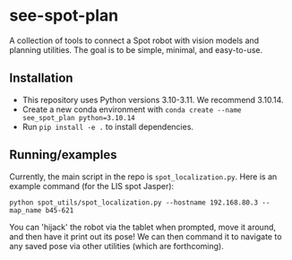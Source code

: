 # see-spot-plan
A collection of tools to connect a Spot robot with vision models and planning utilities. The goal is to be simple, minimal, and easy-to-use.

## Installation
* This repository uses Python versions 3.10-3.11. We recommend 3.10.14.
* Create a new conda environment with `conda create --name see_spot_plan python=3.10.14`
* Run `pip install -e .` to install dependencies.


## Running/examples
Currently, the main script in the repo is `spot_localization.py`. Here is an example command (for the LIS spot Jasper):
```
python spot_utils/spot_localization.py --hostname 192.168.80.3 --map_name b45-621
```
You can 'hijack' the robot via the tablet when prompted, move it around, and then have it print out its pose! We can then command it to navigate to any saved pose via other utilities (which are forthcoming).
